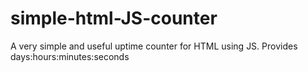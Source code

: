 # simple-html-JS-counter
A very simple and useful uptime counter for HTML using JS. Provides days:hours:minutes:seconds
